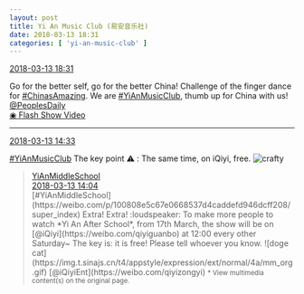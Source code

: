 ```yaml
---
layout: post
title: Yi An Music Club (易安音乐社)
date: 2018-03-13 18:31
categories: [ 'yi-an-music-club' ]
---
```


<div class="weibo-info">
  <a href="https://weibo.com/6094546964/G7cSKh2xP">2018-03-13 18:31</a>
</div>

Go for the better self, go for the better China! Challenge of the finger dance for [#ChinasAmazing](https://weibo.com/p/1008084a51192ca8c33280a5907818c997d03c). We are [#YiAnMusicClub](https://weibo.com/p/100808beae2e3e05b17b64f63ebedca39f19b2/super_index), thumb up for China with us! [@PeoplesDaily](https://weibo.com/rmrb)  
[◉ Flash Show Video](http://www.miaopai.com/show/9VPdcl0gMH-o7TFAUOI426~hs~LIdTwHYG6GAQ__.htm)

<!-- more -->

---

<div class="weibo-info">
  <a href="https://weibo.com/6094546964/G7bkbhLJG">2018-03-13 14:33</a>
</div>

[#YiAnMusicClub](https://weibo.com/p/100808beae2e3e05b17b64f63ebedca39f19b2/super_index) The key point :warning: : The same time, on iQiyi, free. ![crafty](https://img.t.sinajs.cn/t4/appstyle/expression/ext/normal/6d/yx_org.gif)

> <div class="weibo-post-name">
>   <a href="https://weibo.com/yianschool">YiAnMiddleSchool</a>
> </div>
> <div class="weibo-info">
>   <a href="https://weibo.com/6074218720/G7b8g2qV5">2018-03-13 14:04</a>
> </div>
> [#YiAnMiddleSchool](https://weibo.com/p/100808e5c67e0668537d4caddefd946dcff208/super_index) Extra! Extra! :loudspeaker: To make more people to watch *Yi An After School*, from 17th March, the show will be on [@iQiyi](https://weibo.com/qiyiguanbo) at 12:00 every other Saturday~ The key is: it is free! Please tell whoever you know. ![doge cat](https://img.t.sinajs.cn/t4/appstyle/expression/ext/normal/4a/mm_org.gif) [@iQiyiEnt](https://weibo.com/qiyizongyi)  
> <small>* View multimedia content(s) on the original page.</small>
